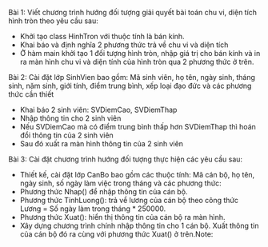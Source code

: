 Bài 1: Viết chương trình hướng đối tượng giải quyết bài toán chu vi, diện tích hình tròn theo yêu cầu sau:
-	Khởi tạo class HinhTron với thuộc tính là bán kính.
-	Khai báo và định nghĩa 2 phương thức trả về chu vi và diện tích
-	Ở hàm main khởi tạo 1 đối tượng hình tròn, nhập giá trị cho bán kính và in ra màn hình chu vi và diện tính của hình tròn qua 2 phương thức ở trên.

Bài 2: Cài đặt lớp SinhVien bao gồm: Mã sinh viên, họ tên, ngày sinh, tháng sinh, năm sinh, giới tính, điểm trung bình, xếp loại đạo đức và các phương thức cần thiết
-	Khai báo 2 sinh viên: SVDiemCao, SVDiemThap
-	Nhập thông tin cho 2 sinh viên
-	Nếu SVDiemCao mà có điểm trung bình thấp hơn SVDiemThap thì hoán đổi thông tin của 2 sinh viên 
-	Sau đó xuất ra màn hình thông tin của 2 sinh viên

Bài 3: Cài đặt chương trình hướng đối tượng thực hiện các yêu cầu sau:
-	Thiết kế, cài đặt lớp CanBo bao gồm các thuộc tính: Mã cán bộ, họ tên, ngày sinh, số ngày làm việc trong tháng và các phương thức:
-	Phương thức Nhap() để nhập thông tin của cán bộ.
-	Phương thức TinhLuong(): trả về lương của cán bộ theo công thức Lương = Số ngày làm trong tháng * 250000.
-	Phương thức Xuat(): hiển thị thông tin của cán bộ ra màn hình.
-	Xây dựng chương trình chính nhập thông tin cho 1 cán bộ. Xuất thông tin của cán bộ đó ra cùng với phương thức Xuat() ở trên.Note: 





